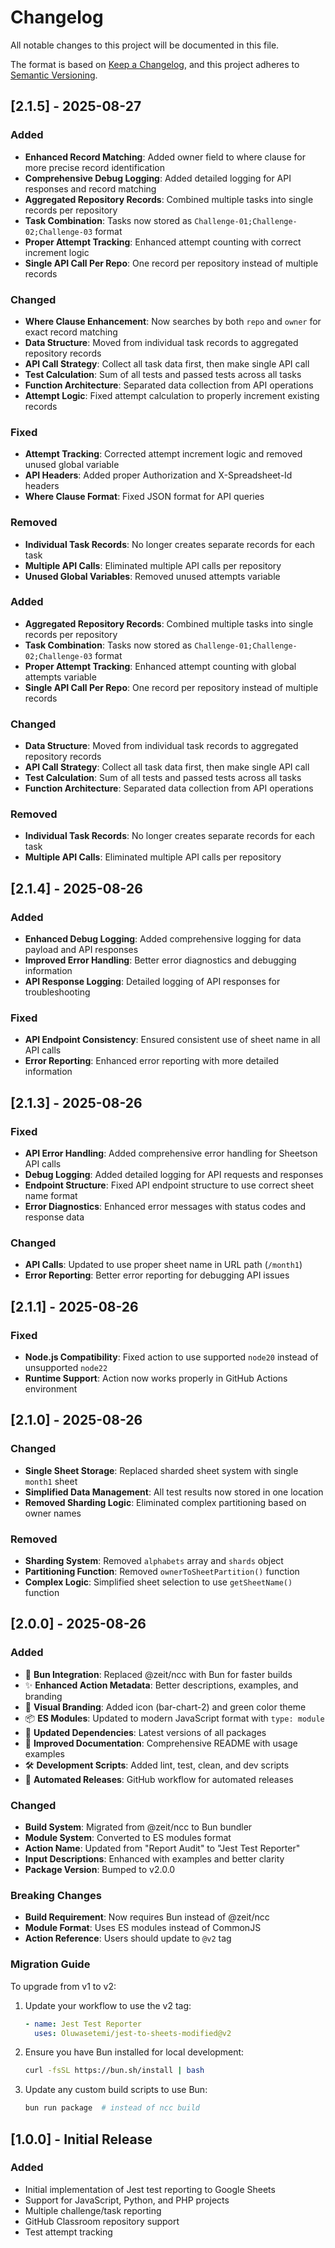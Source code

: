 # Changelog

All notable changes to this project will be documented in this file.

The format is based on [Keep a Changelog](https://keepachangelog.com/en/1.0.0/),
and this project adheres to [Semantic Versioning](https://semver.org/spec/v2.0.0.html).

## [2.1.5] - 2025-08-27

### Added
- **Enhanced Record Matching**: Added owner field to where clause for more precise record identification
- **Comprehensive Debug Logging**: Added detailed logging for API responses and record matching
- **Aggregated Repository Records**: Combined multiple tasks into single records per repository
- **Task Combination**: Tasks now stored as `Challenge-01;Challenge-02;Challenge-03` format
- **Proper Attempt Tracking**: Enhanced attempt counting with correct increment logic
- **Single API Call Per Repo**: One record per repository instead of multiple records

### Changed
- **Where Clause Enhancement**: Now searches by both `repo` and `owner` for exact record matching
- **Data Structure**: Moved from individual task records to aggregated repository records
- **API Call Strategy**: Collect all task data first, then make single API call
- **Test Calculation**: Sum of all tests and passed tests across all tasks
- **Function Architecture**: Separated data collection from API operations
- **Attempt Logic**: Fixed attempt calculation to properly increment existing records

### Fixed
- **Attempt Tracking**: Corrected attempt increment logic and removed unused global variable
- **API Headers**: Added proper Authorization and X-Spreadsheet-Id headers
- **Where Clause Format**: Fixed JSON format for API queries

### Removed
- **Individual Task Records**: No longer creates separate records for each task
- **Multiple API Calls**: Eliminated multiple API calls per repository
- **Unused Global Variables**: Removed unused attempts variable

### Added
- **Aggregated Repository Records**: Combined multiple tasks into single records per repository
- **Task Combination**: Tasks now stored as `Challenge-01;Challenge-02;Challenge-03` format
- **Proper Attempt Tracking**: Enhanced attempt counting with global attempts variable
- **Single API Call Per Repo**: One record per repository instead of multiple records

### Changed
- **Data Structure**: Moved from individual task records to aggregated repository records
- **API Call Strategy**: Collect all task data first, then make single API call
- **Test Calculation**: Sum of all tests and passed tests across all tasks
- **Function Architecture**: Separated data collection from API operations

### Removed
- **Individual Task Records**: No longer creates separate records for each task
- **Multiple API Calls**: Eliminated multiple API calls per repository

## [2.1.4] - 2025-08-26

### Added
- **Enhanced Debug Logging**: Added comprehensive logging for data payload and API responses
- **Improved Error Handling**: Better error diagnostics and debugging information
- **API Response Logging**: Detailed logging of API responses for troubleshooting

### Fixed
- **API Endpoint Consistency**: Ensured consistent use of sheet name in all API calls
- **Error Reporting**: Enhanced error reporting with more detailed information

## [2.1.3] - 2025-08-26

### Fixed
- **API Error Handling**: Added comprehensive error handling for Sheetson API calls
- **Debug Logging**: Added detailed logging for API requests and responses
- **Endpoint Structure**: Fixed API endpoint structure to use correct sheet name format
- **Error Diagnostics**: Enhanced error messages with status codes and response data

### Changed
- **API Calls**: Updated to use proper sheet name in URL path (`/month1`)
- **Error Reporting**: Better error reporting for debugging API issues

## [2.1.1] - 2025-08-26

### Fixed
- **Node.js Compatibility**: Fixed action to use supported `node20` instead of unsupported `node22`
- **Runtime Support**: Action now works properly in GitHub Actions environment

## [2.1.0] - 2025-08-26

### Changed
- **Single Sheet Storage**: Replaced sharded sheet system with single `month1` sheet
- **Simplified Data Management**: All test results now stored in one location
- **Removed Sharding Logic**: Eliminated complex partitioning based on owner names

### Removed
- **Sharding System**: Removed `alphabets` array and `shards` object
- **Partitioning Function**: Removed `ownerToSheetPartition()` function
- **Complex Logic**: Simplified sheet selection to use `getSheetName()` function

## [2.0.0] - 2025-08-26

### Added
- 🚀 **Bun Integration**: Replaced @zeit/ncc with Bun for faster builds
- ✨ **Enhanced Action Metadata**: Better descriptions, examples, and branding
- 🎨 **Visual Branding**: Added icon (bar-chart-2) and green color theme
- 📦 **ES Modules**: Updated to modern JavaScript format with `type: module`
- 🔧 **Updated Dependencies**: Latest versions of all packages
- 📝 **Improved Documentation**: Comprehensive README with usage examples
- 🛠️ **Development Scripts**: Added lint, test, clean, and dev scripts
- 🔄 **Automated Releases**: GitHub workflow for automated releases

### Changed
- **Build System**: Migrated from @zeit/ncc to Bun bundler
- **Module System**: Converted to ES modules format
- **Action Name**: Updated from "Report Audit" to "Jest Test Reporter"
- **Input Descriptions**: Enhanced with examples and better clarity
- **Package Version**: Bumped to v2.0.0

### Breaking Changes
- **Build Requirement**: Now requires Bun instead of @zeit/ncc
- **Module Format**: Uses ES modules instead of CommonJS
- **Action Reference**: Users should update to `@v2` tag

### Migration Guide
To upgrade from v1 to v2:

1. Update your workflow to use the v2 tag:
   ```yaml
   - name: Jest Test Reporter
     uses: Oluwasetemi/jest-to-sheets-modified@v2
   ```

2. Ensure you have Bun installed for local development:
   ```bash
   curl -fsSL https://bun.sh/install | bash
   ```

3. Update any custom build scripts to use Bun:
   ```bash
   bun run package  # instead of ncc build
   ```

## [1.0.0] - Initial Release

### Added
- Initial implementation of Jest test reporting to Google Sheets
- Support for JavaScript, Python, and PHP projects
- Multiple challenge/task reporting
- GitHub Classroom repository support
- Test attempt tracking
